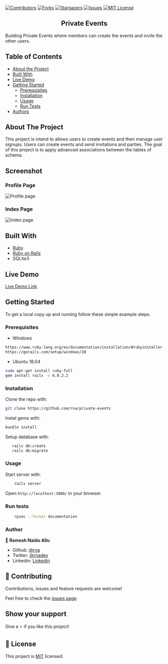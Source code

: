 <!-- PROJECT SHIELDS -->
<!--
*** I'm using markdown "reference style" links for readability.
*** Reference links are enclosed in brackets [ ] instead of parentheses ( ).
*** See the bottom of this document for the declaration of the reference variables
*** for contributors-url, forks-url, etc. This is an optional, concise syntax you may use.
*** https://www.markdownguide.org/basic-syntax/#reference-style-links
-->

[![Contributors][contributors-shield]][contributors-url]
[![Forks][forks-shield]][forks-url]
[![Stargazers][stars-shield]][stars-url]
[![Issues][issues-shield]][issues-url]
[![MIT License][license-shield]][license-url]


<p align="center">
  <h2 class ="norse" align="center" style="@font-face {font-family: 'Norse'; src: url('/fonts/Norse.otf'); font-family:'Norse'}">Private Events</h2>
</p>

Building Private Events where members can create the events and invite the other users.

## Table of Contents

- [About the Project](#about-the-project)
- [Built With](#built-with)
- [Live Demo](#live-demo)
- [Getting Started](#getting-started)
  * [Prerequisites](#prerequisites)
  * [Installation](#installation)
  * [Usage](#usage)
  * [Run Tests](#run-tests)
- [Authors](#authors)
<!-- - [Acknowledgements](#acknowledgements) -->

## About The Project
This project is intend to allows users to create events and then manage user signups. Users can create events and send invitations and parties. The goal of this project is to apply advanced associations between the tables of schema.

## Screenshot
### Profile Page
![Profile page](https://i.imgur.com/khE0iA7.png)

### Index Page
![Index page](https://i.imgur.com/gcVp0XJ.png)

## Built With

- [Ruby](https://www.ruby-lang.org)
- [Ruby on Rails](https://rubyonrails.org/)
- SQLite3

## Live Demo

[Live Demo Link]()

## Getting Started

To get a local copy up and running follow these simple example steps.

### Prerequisites

- Windows

```sh
https://www.ruby-lang.org/es/documentation/installation/#rubyinstaller
https://gorails.com/setup/windows/10
```

- Ubuntu 18.04

```sh
sudo apt-get install ruby-full
gem install rails -v 6.0.2.2
```
<!-- ### Setup -->

### Installation

Clone the repo with:

```sh
git clone https://github.com/rna/private-events
```

Instal gems with:

```sh
bundle install
```

Setup database with:

```sh
   rails db:create
   rails db:migrate
```

### Usage

Start server with:

```sh
    rails server
```

Open `http://localhost:3000/` in your browser.

### Run tests

```sh
    rpsec --format documentation
```
<!-- ### Deployment -->


### Author

👤 **Ramesh Naidu Allu**

- Github: [@rna](https://github.com/rna)
- Twitter: [@rnadev](https://twitter.com/rnadev)
- Linkedin: [Linkedin](https://linkedin.com/in/rnadev)

## 🤝 Contributing

Contributions, issues and feature requests are welcome!

Feel free to check the [issues page](issues/).

## Show your support

Give a ⭐️ if you like this project!

<!-- ## Acknowledgments

- Hat tip to anyone whose code was used
- Inspiration
- etc -->

## 📝 License

This project is [MIT](lic.url) licensed.


<!-- MARKDOWN LINKS & IMAGES -->
<!-- https://www.markdownguide.org/basic-syntax/#reference-style-links -->

[contributors-shield]: https://img.shields.io/github/contributors/rna/private-events.svg?style=flat-square
[contributors-url]: https://github.com/rna/private-events/graphs/contributors
[forks-shield]: https://img.shields.io/github/forks/rna/private-events.svg?style=flat-square
[forks-url]: https://github.com/rna/private-events/network/members
[stars-shield]: https://img.shields.io/github/stars/rna/private-events.svg?style=flat-square
[stars-url]: https://github.com/rna/private-events/stargazers
[issues-shield]: https://img.shields.io/github/issues/rna/private-events.svg?style=flat-square
[issues-url]: https://github.com/rna/private-events/issues
[license-shield]: https://img.shields.io/badge/License-MIT-yellow.svg
[license-url]: https://opensource.org/licenses/MIT
